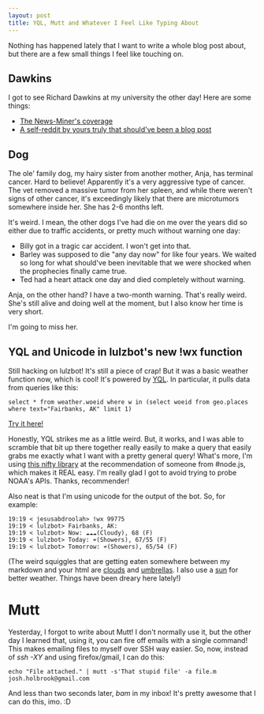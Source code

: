 ```yaml
---
layout: post
title: YQL, Mutt and Whatever I Feel Like Typing About
---
```


Nothing has happened lately that I want to write a whole blog post about, but there are a few small things I feel like touching on.

## Dawkins

I got to see Richard Dawkins at my university the other day! Here are some things:

* [The News-Miner's coverage](http://www.newsminer.com/view/full_story/8782758/article-Dawkins-speaks-to-overflow-Fairbanks-audience-about-humans--religion?instance=local_news)
* [A self-reddit by yours truly that should've been a blog post](http://www.reddit.com/r/atheism/comments/cq6ja/richard_dawkins_just_gave_a_talk_at_my_university/)

## Dog

The ole' family dog, my hairy sister from another mother, Anja, has terminal cancer. Hard to believe! Apparently it's a very aggressive type of cancer. The vet removed a massive tumor from her spleen, and while there weren't signs of other cancer, it's exceedingly likely that there are microtumors somewhere inside her. She has 2-6 months left.

It's weird. I mean, the other dogs I've had die on me over the years did so either due to traffic accidents, or pretty much without warning one day:

* Billy got in a tragic car accident. I won't get into that.
* Barley was supposed to die "any day now" for like four years. We waited so long for what should've been inevitable that we were shocked when the prophecies finally came true.
* Ted had a heart attack one day and died completely without warning.

Anja, on the other hand? I have a two-month warning. That's really weird. She's still alive and doing well at the moment, but I also know her time is very short.

I'm going to miss her.

## YQL and Unicode in lulzbot's new !wx function

Still hacking on lulzbot! It's still a piece of crap! But it was a basic weather function now, which is cool! It's powered by [YQL](http://developer.yahoo.com/yql/). In particular, it pulls data from queries like this:

    select * from weather.woeid where w in (select woeid from geo.places where text="Fairbanks, AK" limit 1)

[Try it here!](http://yhoo.it/dlRkZs)

Honestly, YQL strikes me as a little weird. But, it works, and I was able to scramble that bit up there together really easily to make a query that easily grabs me exactly what I want with a pretty general query! What's more, I'm using [this nifty library](http://github.com/drgath/node-yql) at the recommendation of someone from #node.js, which makes it REAL easy. I'm really glad I got to avoid trying to probe NOAA's APIs. Thanks, recommender!

Also neat is that I'm using unicode for the output of the bot. So, for example:

    19:19 < jesusabdroolah> !wx 99775
    19:19 < lulzbot> Fairbanks, AK:
    19:19 < lulzbot> Now: ☁☁☁(Cloudy), 68 (F)
    19:19 < lulzbot> Today: ☔(Showers), 67/55 (F)
    19:19 < lulzbot> Tomorrow: ☔(Showers), 65/54 (F)

(The weird squiggles that are getting eaten somewhere between my markdown and your html are [clouds](http://www.fileformat.info/info/unicode/char/2601/index.htm) and [umbrellas](http://www.fileformat.info/info/unicode/char/2614/index.htm). I also use a [sun](http://www.fileformat.info/info/unicode/char/263c/index.htm) for better weather. Things have been dreary here lately!)

# Mutt

Yesterday, I forgot to write about Mutt!  I don't normally use it, but the other day I learned that, using it, you can fire off emails with a single command! This makes emailing files to myself over SSH way easier. So, now, instead of *ssh -XY* and using firefox/gmail, I can do this:

    echo "File attached." | mutt -s'That stupid file' -a file.m josh.holbrook@gmail.com

And less than two seconds later, *bam* in my inbox! It's pretty awesome that I can do this, imo. :D


